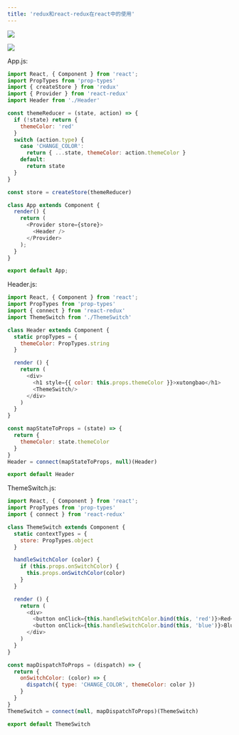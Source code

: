 ```yaml
---
title: 'redux和react-redux在react中的使用'
---   
```

![](https://img-blog.csdn.net/2018101116450474?watermark/2/text/aHR0cHM6Ly9ibG9nLmNzZG4ubmV0L3h1dG9uZ2Jhbw/font/5a6L5L2T/fontsize/400/fill/I0JBQkFCMA/dissolve/70)

![](https://img-blog.csdn.net/20181011164537107?watermark/2/text/aHR0cHM6Ly9ibG9nLmNzZG4ubmV0L3h1dG9uZ2Jhbw/font/5a6L5L2T/fontsize/400/fill/I0JBQkFCMA/dissolve/70)

App.js:

```javascript
import React, { Component } from 'react';
import PropTypes from 'prop-types'
import { createStore } from 'redux'
import { Provider } from 'react-redux'
import Header from './Header'

const themeReducer = (state, action) => {
  if (!state) return {
    themeColor: 'red'
  }
  switch (action.type) {
    case 'CHANGE_COLOR':
      return { ...state, themeColor: action.themeColor }
    default:
      return state
  }
}

const store = createStore(themeReducer)

class App extends Component {
  render() {
    return (
      <Provider store={store}>
        <Header />
      </Provider>
    );
  }
}

export default App;
```

Header.js:

```javascript
import React, { Component } from 'react';
import PropTypes from 'prop-types'
import { connect } from 'react-redux'
import ThemeSwitch from './ThemeSwitch'

class Header extends Component {
  static propTypes = {
    themeColor: PropTypes.string
  }

  render () {
    return (
      <div>
        <h1 style={{ color: this.props.themeColor }}>xutongbao</h1>
        <ThemeSwitch/>
      </div>
    )
  }
}

const mapStateToProps = (state) => {
  return {
    themeColor: state.themeColor
  }
}
Header = connect(mapStateToProps, null)(Header)

export default Header
```

ThemeSwitch.js:

```javascript
import React, { Component } from 'react';
import PropTypes from 'prop-types'
import { connect } from 'react-redux'

class ThemeSwitch extends Component {
  static contextTypes = {
    store: PropTypes.object
  }

  handleSwitchColor (color) {
    if (this.props.onSwitchColor) {
      this.props.onSwitchColor(color)
    }
  }

  render () {
    return (
      <div>
        <button onClick={this.handleSwitchColor.bind(this, 'red')}>Red</button>
        <button onClick={this.handleSwitchColor.bind(this, 'blue')}>Blue</button>
      </div>
    )
  }
}

const mapDispatchToProps = (dispatch) => {
  return {
    onSwitchColor: (color) => {
      dispatch({ type: 'CHANGE_COLOR', themeColor: color })
    }
  }
}
ThemeSwitch = connect(null, mapDispatchToProps)(ThemeSwitch)

export default ThemeSwitch
```